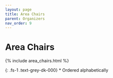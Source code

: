 ```yaml
---
layout: page
title: Area Chairs
parent: Organizers
nav_order: 9
---
```


# Area Chairs

{% include area_chairs.html %}


{: .fs-1 .text-grey-dk-000}
\* Ordered alphabetically
